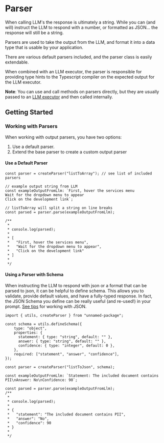 # Parser
When calling LLM's the response is ultimately a string. While you can (and will) instruct the LLM to respond with a number, or formatted as JSON... the response will still be a string.

Parsers are used to take the output from the LLM, and format it into a data type that is usable by your application. 

There are various default parsers included, and the parser class is easily extendable.

When combined with an LLM executor, the parser is responsible for providing type hints to the Typescript compiler on the expected output for the LLM executor.

**Note**: You can use and call methods on parsers directly, but they are usually passed to an [LLM executor](/executor) and then called internally. 
## Getting Started

### Working with Parsers
When working with output parsers, you have two options:

1. Use a default parser. 
2. Extend the base parser to create a custom output parser

####  Use a Default Parser

```typescript:no-line-numbers
const parser = createParser("listToArray"); // see list of included parsers

// example output string from LLM
const exampleOutputFromLlm: `First, hover the services menu
Wait for the dropdown menu to appear
Click on the development link`;

// listToArray will split a string on line breaks 
const parsed = parser.parse(exampleOutputFromLlm);

/**
 * 
 * console.log(parsed);
 * 
 * [
 *   "First, hover the services menu",
 *   "Wait for the dropdown menu to appear",
 *   "Click on the development link"
 * ]
 * 
 */
```

#### Using a Parser with Schema
When instructing the LLM to respond with json or a format that can be parsed to json, it can be helpful to define schema. This allows you to validate, provide default values, and have a fully-typed response. In fact, the JSON Schema you define can be really useful (and re-used!) in your prompt. [See tips](/examples/concepts/working-with-json) for working with JSON.

```typescript:no-line-numbers
import { utils, createParser } from "unnamed-package";

const schema = utils.defineSchema({
    type: "object",
    properties: {
      statement: { type: "string", default: "" },
      answer: { type: "string", default: "" },
      confidence: { type: "integer", default: 0 },
    },
    required: ["statement", "answer", "confidence"],
});

const parser = createParser("listToJson", schema);

const exampleOutputFromLlm: `Statement: The included document contains PII\nAnswer: No\nConfidence: 90`;

const parsed = parser.parse(exampleOutputFromLlm);
/**
 * 
 * console.log(parsed);
 * 
 * { 
 *   "statement": "The included document contains PII",
 *   "answer": "No",
 *   "confidence": 90
 * }
 * 
 */
```